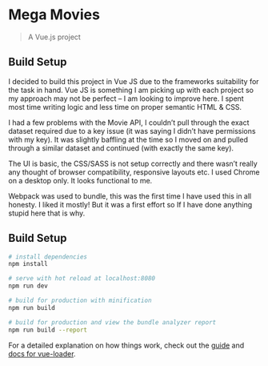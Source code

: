 # Mega Movies

> A Vue.js project


## Build Setup

I decided to build this project in Vue JS due to the frameworks suitability for the task in hand. Vue JS is something I am picking up with each project so my approach may not be perfect – I am looking to improve here. I spent most time writing logic and less time on 
proper semantic HTML & CSS. 

I had a few problems with the Movie API, I couldn’t pull through the exact dataset required due to a key issue (it was saying I didn’t have permissions with my key). It was slightly baffling at the time so I moved on and pulled through a similar dataset and continued (with exactly the same key).

The UI is basic, the CSS/SASS is not setup correctly and there wasn’t really any thought of browser compatibility, responsive layouts etc. I used Chrome on a desktop only. It looks functional to me.

Webpack was used to bundle, this was the first time I have used this in all honesty. I liked it mostly! But it was a first effort so If I have done anything stupid here that is why.
 


## Build Setup

``` bash
# install dependencies
npm install

# serve with hot reload at localhost:8080
npm run dev

# build for production with minification
npm run build

# build for production and view the bundle analyzer report
npm run build --report
```

For a detailed explanation on how things work, check out the [guide](http://vuejs-templates.github.io/webpack/) and [docs for vue-loader](http://vuejs.github.io/vue-loader).
